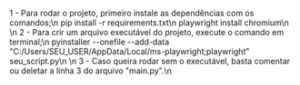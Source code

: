 1 - Para rodar o projeto, primeiro instale as dependências com os comandos;\n
pip install -r requirements.txt\n
playwright install chromium\n
\n
2 - Para crir um arquivo executável do projeto, execute o comando em terminal;\n
pyinstaller --onefile --add-data "C:/Users/SEU_USER/AppData/Local/ms-playwright;playwright" seu_script.py\n
\n
3 - Caso queira rodar sem o executável, basta comentar ou deletar a linha 3 do arquivo "main.py".\n
